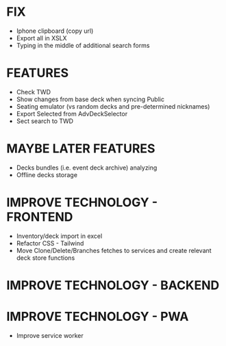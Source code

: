 # FIX
- Iphone clipboard (copy url)
- Export all in XSLX
- Typing in the middle of additional search forms

# FEATURES
- Check TWD
- Show changes from base deck when syncing Public
- Seating emulator (vs random decks and pre-determined nicknames)
- Export Selected from AdvDeckSelector
- Sect search to TWD

# MAYBE LATER FEATURES
- Decks bundles (i.e. event deck archive) analyzing
- Offline decks storage

# IMPROVE TECHNOLOGY - FRONTEND
- Inventory/deck import in excel
- Refactor CSS - Tailwind
- Move Clone/Delete/Branches fetches to services and create relevant deck store functions

# IMPROVE TECHNOLOGY - BACKEND

# IMPROVE TECHNOLOGY - PWA
- Improve service worker
